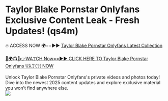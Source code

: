 # Taylor Blake Pornstar Onlyfans Exclusive Content Leak - Fresh Updates! (qs4m)

🔥 ACCESS NOW 🌍==►► <a href="https://tinyurl.com/kvy9nzfs" rel="nofollow">Taylor Blake Pornstar Onlyfans Latest Collection</a>
<br><br>
[🔴🌍📺📱👉WA𝚃CH Now==►► CLICK HERE TO Taylor Blake Pornstar Onlyfans 𝚆𝙰𝚃𝙲𝙷 NOW](https://tinyurl.com/kvy9nzfs)
<br><br>
Unlock Taylor Blake Pornstar Onlyfans's private videos and photos today! Dive into the newest 2025 content updates and explore exclusive material you won’t find anywhere else.
<br>
<a href="https://tinyurl.com/kvy9nzfs" rel="nofollow" data-target="animated-image.originalLink"><img src="https://camo.githubusercontent.com/8a4f000d20f83aca3bf7ec5f350d767afa0574a8a352519fd8cfa583a6f93a33/68747470733a2f2f692e696d6775722e636f6d2f644a486b345a712e676966" data-canonical-src="https://i.imgur.com/dJHk4Zq.gif" style="max-width: 100%; display: inline-block;" data-target="animated-image.originalImage"></a>
<br>
